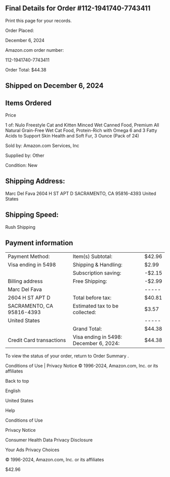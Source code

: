 <!-- image -->

## Final Details for Order #112-1941740-7743411

Print this page for your records.

Order Placed:

December 6, 2024

Amazon.com order number:

112-1941740-7743411

Order Total: $44.38

## Shipped on December 6, 2024

## Items Ordered

Price

1 of: Nulo Freestyle Cat and Kitten Minced Wet Canned Food, Premium All Natural Grain-Free Wet Cat Food, Protein-Rich with Omega 6 and 3 Fatty Acids to Support Skin Health and Soft Fur, 3 Ounce (Pack of 24)

Sold by: Amazon.com Services, Inc

Supplied by: Other

Condition: New

## Shipping Address:

Marc Del Fava 2604 H ST APT D SACRAMENTO, CA 95816-4393 United States

## Shipping Speed:

Rush Shipping

## Payment information

|                           |                                        |        |
|---------------------------|----------------------------------------|--------|
| Payment Method:           | Item(s) Subtotal:                      | $42.96 |
| Visa  ending in 5498      | Shipping & Handling:                   | $2.99  |
|                           | Subscription saving:                   | -$2.15 |
| Billing address           | Free Shipping:                         | -$2.99 |
| Marc Del Fava             |                                        | -----  |
| 2604 H ST APT D           | Total before tax:                      | $40.81 |
| SACRAMENTO, CA 95816-4393 | Estimated tax to be collected:         | $3.57  |
| United States             |                                        | -----  |
|                           | Grand Total:                           | $44.38 |
| Credit Card transactions  | Visa ending in 5498: December 6, 2024: | $44.38 |

To view the status of your order, return to Order Summary .

Conditions of Use | Privacy Notice © 1996-2024, Amazon.com, Inc. or its affiliates

Back to top

English

United States

Help

Conditions of Use

Privacy Notice

Consumer Health Data Privacy Disclosure

Your Ads Privacy Choices

© 1996-2024, Amazon.com, Inc. or its affiliates

$42.96